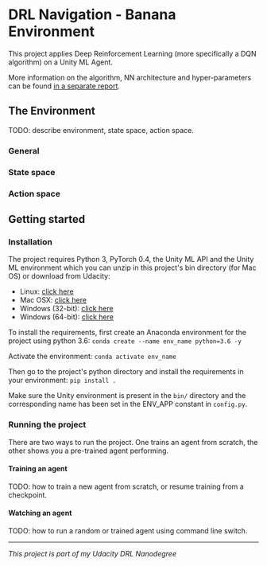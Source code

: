 # DRL Navigation - Banana Environment

This project applies Deep Reinforcement Learning (more specifically a DQN algorithm) on a Unity ML Agent.

More information on the algorithm, NN architecture and hyper-parameters can be found [in a separate report](Report.md).


## The Environment

TODO: describe environment, state space, action space.

### General

### State space

### Action space


## Getting started

### Installation

The project requires Python 3, PyTorch 0.4, the Unity ML API and the Unity ML environment which you can unzip in this 
project's bin directory (for Mac OS) or download from Udacity:
* Linux: <a href="https://s3-us-west-1.amazonaws.com/udacity-drlnd/P1/Banana/Banana_Linux.zip">click here</a>
* Mac OSX: <a href="https://s3-us-west-1.amazonaws.com/udacity-drlnd/P1/Banana/Banana.app.zip">click here</a>
* Windows (32-bit): <a href="https://s3-us-west-1.amazonaws.com/udacity-drlnd/P1/Banana/Banana_Windows_x86.zip">click here</a>
* Windows (64-bit): <a href="https://s3-us-west-1.amazonaws.com/udacity-drlnd/P1/Banana/Banana_Windows_x86_64.zip">click here</a>


To install the requirements, first create an Anaconda environment for the project using python 3.6:
```conda create --name env_name python=3.6 -y```

Activate the environment:
```conda activate env_name```

Then go to the project's python directory and install the requirements in your environment:
```pip install .```

Make sure the Unity environment is present in the `bin/` directory and the corresponding name has been set in the 
ENV_APP constant in `config.py`.


### Running the project

There are two ways to run the project. One trains an agent from scratch, the other shows you a pre-trained agent 
performing.


#### Training an agent

TODO: how to train a new agent from scratch, or resume training from a checkpoint.

#### Watching an agent

TODO: how to run a random or trained agent using command line switch.


---
_This project is part of my Udacity DRL Nanodegree_